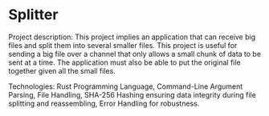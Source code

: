 # Splitter
 
Project description: This project implies an application that can receive big files and split them into several smaller files. This project is useful for sending a big file over a channel that only allows a small chunk of data to be sent at a time. The application must also be able to put the original file together given all the small files.

Technologies: Rust Programming Language, Command-Line Argument Parsing, File Handling, SHA-256 Hashing ensuring data integrity during file splitting and reassembling, Error Handling for robustness.
